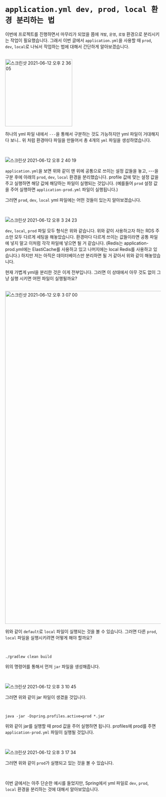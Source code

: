 # `application.yml dev, prod, local 환경 분리하는 법`

이번에 프로젝트를 진행하면서 마무리가 되었을 쯤에 `개발`, `운영`, `로컬` 환경으로 분리시키는 작업이 필요했습니다.
그래서 이번 글에서 `application.yml`을 사용할 때 `prod`, `dev`, `local`로 나눠서 작업하는 법에 대해서 간단하게 알아보겠습니다. 

<br>

<img width="217" alt="스크린샷 2021-06-12 오후 2 36 05" src="https://user-images.githubusercontent.com/45676906/121766232-9673db80-cb8b-11eb-8f81-e890be5e961a.png">

하나의 yml 파일 내에서 `---`을 통해서 구분하는 것도 가능하지만 yml 파일이 거대해지다 보니.. 위 처럼 환경마다 파일을 만들어서 총 4개의 `yml` 파일을 생성하였습니다.  

<br>

![스크린샷 2021-06-12 오후 2 40 19](https://user-images.githubusercontent.com/45676906/121766392-6c6ee900-cb8c-11eb-9068-ca4a602271cb.png)

`application.yml`을 보면 위와 같이 맨 위에 공통으로 쓰이는 설정 값들을 놓고, ---을 구분 후에 아래의 `prod`, `dev`, `local` 환경을 분리했습니다.
profile 값에 맞는 설정 값을 주고 실행하면 해당 값에 해당하는 파일이 실행되는 것입니다. (예를들어 `prod` 설정 값을 주어 실행하면 `application-prod.yml` 파일이 실행됩니다.)

그러면 `prod`, `dev`, `local` yml 파일에는 어떤 것들이 있는지 알아보겠습니다. 

<br>

![스크린샷 2021-06-12 오후 3 24 23](https://user-images.githubusercontent.com/45676906/121767301-624fe900-cb92-11eb-8800-929b9e7f7fde.png)

`dev`, `local`, `prod` 파일 모두 형식은 위와 같습니다. 위와 같이 사용하고자 하는 RDS 주소만 모두 다르게 세팅을 해놓았습니다. 환경마다 다르게 쓰이는 값들이라면 공통 파일에 넣지 말고 이처럼 각각 파일에 넣으면 될 거 같습니다.
(Redis는 application-prod.yml에는 ElastiCache를 사용하고 있고 나머지에는 local Redis를 사용하고 있습니다.)
하지만 저는 아직은 데이터베이스만 분리하면 될 거 같아서 위와 같이 해놓았습니다.

현재 가볍게 yml을 분리한 것은 이게 전부입니다. 그러면 이 상태에서 아무 것도 없이 그냥 실행 시키면 어떤 파일이 실행될까요? 

<br>

<img width="1074" alt="스크린샷 2021-06-12 오후 3 07 00" src="https://user-images.githubusercontent.com/45676906/121766877-e785ce80-cb8f-11eb-8e79-25d87f0f8e8f.png">

위와 같이 `default`로 `local` 파일이 실행되는 것을 볼 수 있습니다. 그러면 다른 `prod`, `local` 파일을 실행시키려면 어떻게 해야 할까요? 

<br>

```
./gradlew clean build
```

위의 명령어를 통해서 먼저 `jar` 파일을 생성해줍니다. 

<br>

![스크린샷 2021-06-12 오후 3 10 45](https://user-images.githubusercontent.com/45676906/121766973-6a0e8e00-cb90-11eb-8781-6763585766ab.png)

그러면 위와 같이 jar 파일이 생겼을 것입니다. 

<br>

```
java -jar -Dspring.profiles.active=prod *.jar
```

위와 같이 jar를 실행할 때 prod 값을 주어 실행하면 됩니다. profiles에 prod를 주면 `application-prod.yml` 파일이 실행될 것입니다. 

<br>

![스크린샷 2021-06-12 오후 3 17 34](https://user-images.githubusercontent.com/45676906/121767132-6d564980-cb91-11eb-9548-19309b7a415f.png)

그러면 위와 같이 `prod`가 실행되고 있는 것을 볼 수 있습니다. 

<br>

이번 글에서는 아주 단순한 예시를 들었지만, Spring에서 yml 파일로 `dev`, `prod`, `local` 환경을 분리하는 것에 대해서 알아보았습니다.   
